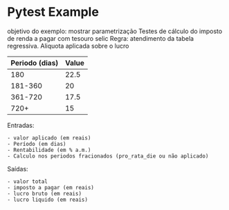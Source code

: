# Pytest Example

objetivo do exemplo: mostrar parametrização
Testes de cálculo do imposto de renda a pagar com tesouro selic
Regra: atendimento da tabela regressiva. Aliquota aplicada sobre o lucro

| Periodo (dias) | Value |
|----------------|-------|
| 180            | 22.5  |
| 181-360        | 20    |
| 361-720        | 17.5  |
| 720+           | 15    |


Entradas:

    - valor aplicado (em reais)
    - Período (em dias)
    - Rentabilidade (em % a.m.)
    - Calculo nos periodos fracionados (pro_rata_die ou não aplicado)
   
Saídas:

    - valor total
    - imposto a pagar (em reais)
    - lucro bruto (em reais)
    - lucro liquido (em reais)
